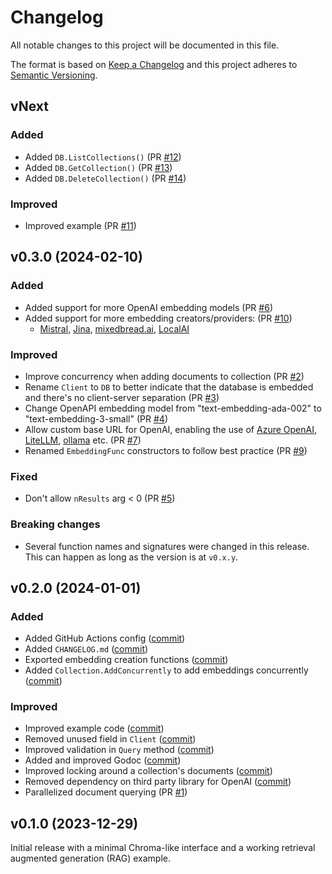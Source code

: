 Changelog
=========

All notable changes to this project will be documented in this file.

The format is based on [Keep a Changelog](https://keepachangelog.com/en/1.1.0/) and this project adheres to [Semantic Versioning](https://semver.org/spec/v2.0.0.html).

vNext
-----

### Added

- Added `DB.ListCollections()` (PR [#12](https://github.com/philippgille/chromem-go/pull/12))
- Added `DB.GetCollection()` (PR [#13](https://github.com/philippgille/chromem-go/pull/13))
- Added `DB.DeleteCollection()` (PR [#14](https://github.com/philippgille/chromem-go/pull/14))

### Improved

- Improved example (PR [#11](https://github.com/philippgille/chromem-go/pull/11))

v0.3.0 (2024-02-10)
-------------------

### Added

- Added support for more OpenAI embedding models (PR [#6](https://github.com/philippgille/chromem-go/pull/6))
- Added support for more embedding creators/providers: (PR [#10](https://github.com/philippgille/chromem-go/pull/10))
  - [Mistral](https://docs.mistral.ai/platform/endpoints/#embedding-models), [Jina](https://jina.ai/embeddings), [mixedbread.ai](https://www.mixedbread.ai/), [LocalAI](https://github.com/mudler/LocalAI)

### Improved

- Improve concurrency when adding documents to collection (PR [#2](https://github.com/philippgille/chromem-go/pull/2))
- Rename `Client` to `DB` to better indicate that the database is embedded and there's no client-server separation (PR [#3](https://github.com/philippgille/chromem-go/pull/3))
- Change OpenAPI embedding model from "text-embedding-ada-002" to "text-embedding-3-small" (PR [#4](https://github.com/philippgille/chromem-go/pull/4))
- Allow custom base URL for OpenAI, enabling the use of [Azure OpenAI](https://azure.microsoft.com/en-us/products/ai-services/openai-service), [LiteLLM](https://github.com/BerriAI/litellm), [ollama](https://github.com/ollama/ollama/blob/main/docs/openai.md) etc. (PR [#7](https://github.com/philippgille/chromem-go/pull/7))
- Renamed `EmbeddingFunc` constructors to follow best practice (PR [#9](https://github.com/philippgille/chromem-go/pull/9))

### Fixed

- Don't allow `nResults` arg < 0 (PR [#5](https://github.com/philippgille/chromem-go/pull/5))

### Breaking changes

- Several function names and signatures were changed in this release. This can happen as long as the version is at `v0.x.y`.

v0.2.0 (2024-01-01)
-------------------

### Added

- Added GitHub Actions config ([commit](https://github.com/philippgille/chromem-go/commits/fae84f2069ec28bbf9f4e30dca569f447d6aee6a))
- Added `CHANGELOG.md` ([commit](https://github.com/philippgille/chromem-go/commits/bb0aa24b95ed19a743b2b5aa60098077bebdea41))
- Exported embedding creation functions ([commit](https://github.com/philippgille/chromem-go/commits/9d8ce4ae88c08bc975a0ed6b180bc01dcb2a390f))
- Added `Collection.AddConcurrently` to add embeddings concurrently ([commit](https://github.com/philippgille/chromem-go/commits/50fe3b743696d0209d2e4c617633ba335870ab7d))

### Improved

- Improved example code ([commit](https://github.com/philippgille/chromem-go/commits/c6437611d2fd48c5458b1932d5df62f90501981f))
- Removed unused field in `Client` ([commit](https://github.com/philippgille/chromem-go/commits/9c8b01ad386008d09675a26b7eca9c9605af5b1c))
- Improved validation in `Query` method ([commit](https://github.com/philippgille/chromem-go/commits/0bd196ee7c36164fad123c7b21766c7444de246d))
- Added and improved Godoc ([commit](https://github.com/philippgille/chromem-go/commits/c3a4db9563efb270af5aee585a7fca54b2ab08dc))
- Improved locking around a collection's documents ([commit](https://github.com/philippgille/chromem-go/commits/cefec66912d2fc96928154a9159ca05bd52c5149))
- Removed dependency on third party library for OpenAI ([commit](https://github.com/philippgille/chromem-go/commits/1a28e1b89808cb223d67808a8e90bb9c36d2d801))
- Parallelized document querying (PR [#1](https://github.com/philippgille/chromem-go/pull/1))

v0.1.0 (2023-12-29)
-------------------

Initial release with a minimal Chroma-like interface and a working retrieval augmented generation (RAG) example.
